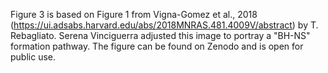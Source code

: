 Figure 3 is based on Figure 1 from Vigna-Gomez et al., 2018 (https://ui.adsabs.harvard.edu/abs/2018MNRAS.481.4009V/abstract) by T. Rebagliato. 
Serena Vinciguerra adjusted this image to portray a "BH-NS" formation pathway. The figure can be found on Zenodo and is open for public use. 
